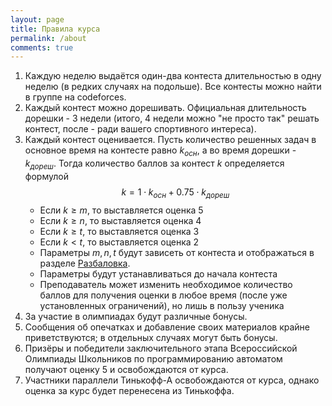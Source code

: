 ```yaml
---
layout: page
title: Правила курса
permalink: /about
comments: true
---
```


1. Каждую неделю выдаётся один-два контеста длительностью в одну неделю (в редких случаях на подольше). Все контесты можно найти в группе на codeforces.
1. Каждый контест можно дорешивать. Официальная длительность дорешки - 3 недели (итого, 4 недели можно "не просто так" решать контест, после - ради вашего спортивного интереса).
1. Каждый контест оценивается. Пусть количество решенных задач в основное время на контесте равно $k_{осн}$, а во время дорешки - $k_{дореш}$. Тогда количество баллов за контест $k$ определяется формулой $$ k = 1 \cdot k_{осн} + 0.75 \cdot k_{дореш} $$
    * Если $k \geq m$, то выставляется оценка 5
    * Если $k \geq n$, то выставляется оценка 4
    * Если $k \geq t$, то выставляется оценка 3
    * Если $k < t$, то выставляется оценка 2
    * Параметры $m, n, t$ будут зависеть от контеста и отображаться в разделе [Разбаловка](#Разбаловка).
    * Параметры будут устанавливаться до начала контеста
    * Преподаватель может изменить необходимое количество баллов для получения оценки в любое время (после уже установленных ограничений), но лишь в пользу ученика
1. За участие в олимпиадах будут различные бонусы.
1. Сообщения об опечатках и добавление своих материалов крайне приветствуются; в отдельных случаях могут быть бонусы.
1. Призёры и победители заключительного этапа Всероссийской Олимпиады Школьников по программированию автоматом получают оценку 5 и освобождаются от курса.
1. Участники параллели Тинькофф-А освобождаются от курса, однако оценка за курс будет перенесена из Тинькоффа.
